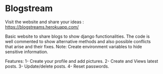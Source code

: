 # Blogstream
Visit the website and share your ideas : 
https://blogstreams.herokuapp.com/

Basic website to share blogs to show django functionalities.
The code is well commented to show alternative methods and also possible conflicts that arise and their fixes.
Note: Create environment variables to hide sensitive information.

Features:
1- Create your profile and add pictures.
2- Create and Views latest posts.
3- Update/delete posts.
4- Reset passwords.
